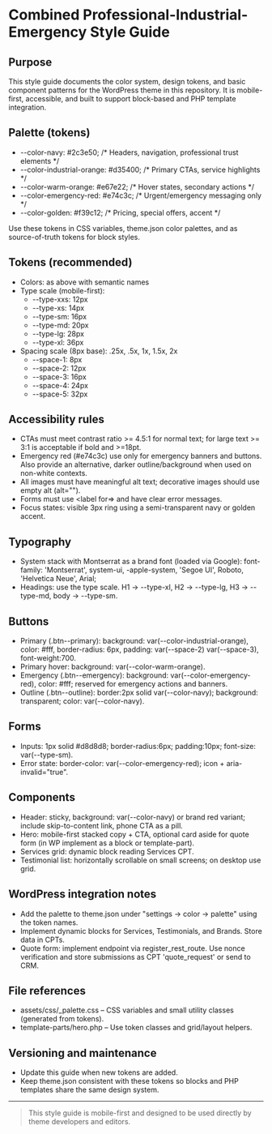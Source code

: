 # Combined Professional-Industrial-Emergency Style Guide

## Purpose
This style guide documents the color system, design tokens, and basic component patterns for the WordPress theme in this repository. It is mobile-first, accessible, and built to support block-based and PHP template integration.

## Palette (tokens)
- --color-navy: #2c3e50;  /* Headers, navigation, professional trust elements */
- --color-industrial-orange: #d35400; /* Primary CTAs, service highlights */
- --color-warm-orange: #e67e22; /* Hover states, secondary actions */
- --color-emergency-red: #e74c3c; /* Urgent/emergency messaging only */
- --color-golden: #f39c12; /* Pricing, special offers, accent */

Use these tokens in CSS variables, theme.json color palettes, and as source-of-truth tokens for block styles.

## Tokens (recommended)
- Colors: as above with semantic names
- Type scale (mobile-first):
  - --type-xxs: 12px
  - --type-xs: 14px
  - --type-sm: 16px
  - --type-md: 20px
  - --type-lg: 28px
  - --type-xl: 36px
- Spacing scale (8px base): .25x, .5x, 1x, 1.5x, 2x
  - --space-1: 8px
  - --space-2: 12px
  - --space-3: 16px
  - --space-4: 24px
  - --space-5: 32px

## Accessibility rules
- CTAs must meet contrast ratio >= 4.5:1 for normal text; for large text >= 3:1 is acceptable if bold and >=18pt.
- Emergency red (#e74c3c) use only for emergency banners and buttons. Also provide an alternative, darker outline/background when used on non-white contexts.
- All images must have meaningful alt text; decorative images should use empty alt (alt="").
- Forms must use <label for=> and have clear error messages.
- Focus states: visible 3px ring using a semi-transparent navy or golden accent.

## Typography
- System stack with Montserrat as a brand font (loaded via Google):
  font-family: 'Montserrat', system-ui, -apple-system, 'Segoe UI', Roboto, 'Helvetica Neue', Arial;
- Headings: use the type scale. H1 -> --type-xl, H2 -> --type-lg, H3 -> --type-md, body -> --type-sm.

## Buttons
- Primary (.btn--primary): background: var(--color-industrial-orange), color: #fff, border-radius: 6px, padding: var(--space-2) var(--space-3), font-weight:700.
- Primary hover: background: var(--color-warm-orange).
- Emergency (.btn--emergency): background: var(--color-emergency-red), color: #fff; reserved for emergency actions and banners.
- Outline (.btn--outline): border:2px solid var(--color-navy); background: transparent; color: var(--color-navy).

## Forms
- Inputs: 1px solid #d8d8d8; border-radius:6px; padding:10px; font-size: var(--type-sm).
- Error state: border-color: var(--color-emergency-red); icon + aria-invalid="true".

## Components
- Header: sticky, background: var(--color-navy) or brand red variant; include skip-to-content link, phone CTA as a pill.
- Hero: mobile-first stacked copy + CTA, optional card aside for quote form (in WP implement as a block or template-part).
- Services grid: dynamic block reading Services CPT.
- Testimonial list: horizontally scrollable on small screens; on desktop use grid.

## WordPress integration notes
- Add the palette to theme.json under "settings -> color -> palette" using the token names.
- Implement dynamic blocks for Services, Testimonials, and Brands. Store data in CPTs.
- Quote form: implement endpoint via register_rest_route. Use nonce verification and store submissions as CPT 'quote_request' or send to CRM.

## File references
- assets/css/_palette.css – CSS variables and small utility classes (generated from tokens).
- template-parts/hero.php – Use token classes and grid/layout helpers.

## Versioning and maintenance
- Update this guide when new tokens are added.
- Keep theme.json consistent with these tokens so blocks and PHP templates share the same design system.

---

> This style guide is mobile-first and designed to be used directly by theme developers and editors.
